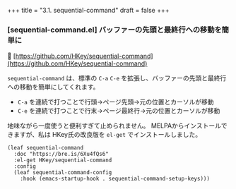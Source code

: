 +++
title = "3.1. sequential-command"
draft = false
+++
### [sequential-command.el] バッファーの先頭と最終行への移動を簡単に
🔗 [https://github.com/HKey/sequential-command](https://github.com/HKey/sequential-command)

`sequential-command` は、標準の `C-a` `C-e` を拡張し、バッファーの先頭と最終行への移動を簡単にしてくれます。

* `C-a` を連続で打つことで行頭→ページ先頭→元の位置とカーソルが移動
* `C-e` を連続で打つことで行末→ページ最終行→元の位置とカーソルが移動

地味ながら一度使うと便利すぎて止められません。
MELPAからインストールできますが、私は HKey氏の改良版を `el-get` でインストールしました。

```elisp
(leaf sequential-command
  :doc "https://bre.is/6Xu4fQs6"
  :el-get HKey/sequential-command
  :config
  (leaf sequential-command-config
	:hook (emacs-startup-hook . sequential-command-setup-keys)))
```
